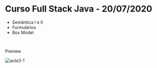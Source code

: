 # Curso Full Stack Java - 20/07/2020
<ul>
  <li>Semântica I e II</li>
  <li>Formulários</li>
  <li>Box Model</li>
</ul>
<br>
<p>Preview</p>
<img src="https://i.ibb.co/b33GZ7H/aula3-1.png" alt="aula3-1" border="0">
